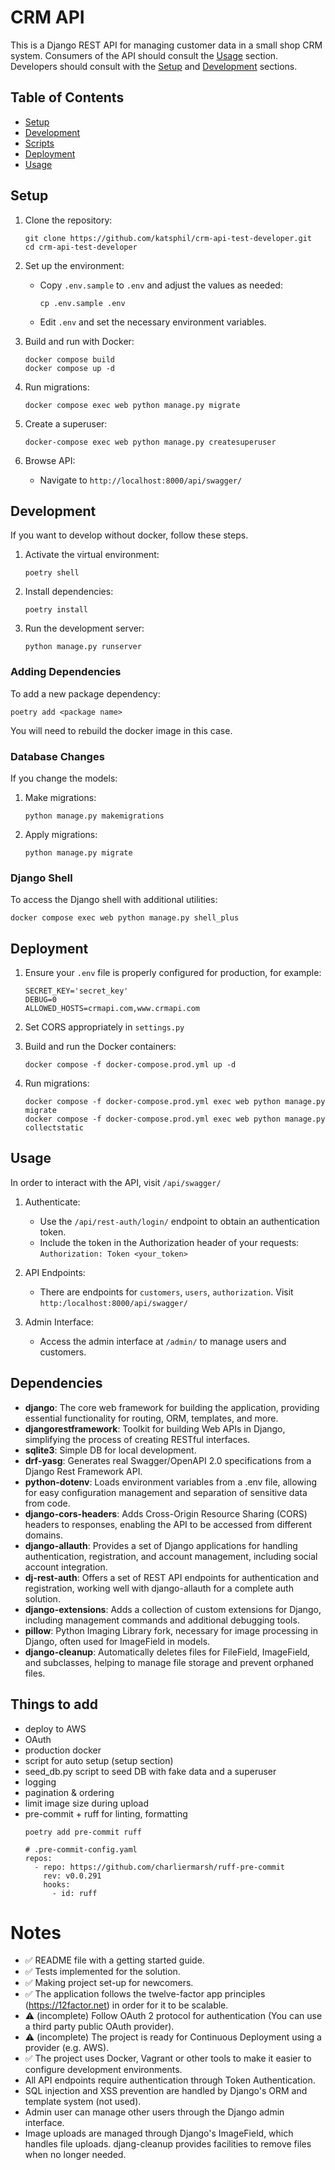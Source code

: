 # CRM API

This is a Django REST API for managing customer data in a small shop CRM system.
Consumers of the API should consult the [Usage](#usage) section.
Developers should consult with the [Setup](#setup) and [Development](#development) sections.

## Table of Contents
- [Setup](#setup)
- [Development](#development)
- [Scripts](#scripts)
- [Deployment](#deployment)
- [Usage](#usage)

## Setup

1. Clone the repository:
   ```
   git clone https://github.com/katsphil/crm-api-test-developer.git
   cd crm-api-test-developer
   ```

2. Set up the environment:
   - Copy `.env.sample` to `.env` and adjust the values as needed:
     ```
     cp .env.sample .env
     ```
   - Edit `.env` and set the necessary environment variables.

3. Build and run with Docker:
   ```
   docker compose build
   docker compose up -d
   ```

4. Run migrations:
   ```
   docker compose exec web python manage.py migrate
   ```

5. Create a superuser:
   ```
   docker-compose exec web python manage.py createsuperuser
   ```

6. Browse API:
   - Navigate to `http://localhost:8000/api/swagger/`

## Development

If you want to develop without docker, follow these steps.

1. Activate the virtual environment:
   ```
   poetry shell
   ```

2. Install dependencies:
   ```
   poetry install
   ```

3. Run the development server:
   ```
   python manage.py runserver
   ```

### Adding Dependencies

To add a new package dependency:
```
poetry add <package name>
```
You will need to rebuild the docker image in this case.

### Database Changes

If you change the models:
1. Make migrations:
   ```
   python manage.py makemigrations
   ```
2. Apply migrations:
   ```
   python manage.py migrate
   ```

### Django Shell

To access the Django shell with additional utilities:
```
docker compose exec web python manage.py shell_plus
```

## Deployment

1. Ensure your `.env` file is properly configured for production, for example:
   ```
   SECRET_KEY='secret_key'
   DEBUG=0
   ALLOWED_HOSTS=crmapi.com,www.crmapi.com
   ```

2. Set CORS appropriately in `settings.py`

3. Build and run the Docker containers:
   ```
   docker compose -f docker-compose.prod.yml up -d
   ```

4. Run migrations:
   ```
   docker compose -f docker-compose.prod.yml exec web python manage.py migrate
   docker compose -f docker-compose.prod.yml exec web python manage.py collectstatic
   ```

## Usage

In order to interact with the API, visit `/api/swagger/`

1. Authenticate:
   - Use the `/api/rest-auth/login/` endpoint to obtain an authentication token.
   - Include the token in the Authorization header of your requests: `Authorization: Token <your_token>`

2. API Endpoints:
   - There are endpoints for `customers`, `users`, `authorization`. Visit `http:/localhost:8000/api/swagger/`

3. Admin Interface:
   - Access the admin interface at `/admin/` to manage users and customers.

## Dependencies

* **django**: The core web framework for building the application, providing essential functionality for routing, ORM, templates, and more.
* **djangorestframework**: Toolkit for building Web APIs in Django, simplifying the process of creating RESTful interfaces.
* **sqlite3**: Simple DB for local development.
* **drf-yasg**: Generates real Swagger/OpenAPI 2.0 specifications from a Django Rest Framework API.
* **python-dotenv**: Loads environment variables from a .env file, allowing for easy configuration management and separation of sensitive data from code.
* **django-cors-headers**: Adds Cross-Origin Resource Sharing (CORS) headers to responses, enabling the API to be accessed from different domains.
* **django-allauth**: Provides a set of Django applications for handling authentication, registration, and account management, including social account integration.
* **dj-rest-auth**: Offers a set of REST API endpoints for authentication and registration, working well with django-allauth for a complete auth solution.
* **django-extensions**: Adds a collection of custom extensions for Django, including management commands and additional debugging tools.
* **pillow**: Python Imaging Library fork, necessary for image processing in Django, often used for ImageField in models.
* **django-cleanup**: Automatically deletes files for FileField, ImageField, and subclasses, helping to manage file storage and prevent orphaned files.

## Things to add

* deploy to AWS
* OAuth
* production docker
* script for auto setup (setup section)
* seed_db.py script to seed DB with fake data and a superuser
* logging
* pagination & ordering
* limit image size during upload
* pre-commit + ruff for linting, formatting
    ```
    poetry add pre-commit ruff
    ```
    ```
    # .pre-commit-config.yaml
    repos:
      - repo: https://github.com/charliermarsh/ruff-pre-commit
        rev: v0.0.291
        hooks:
          - id: ruff
    ```

# Notes
* ✅ README file with a getting started guide. 
* ✅ Tests implemented for the solution.
* ✅ Making project set-up for newcomers.
* ✅ The application follows the twelve-factor app principles (https://12factor.net) in order for it to be scalable.
* ⚠️  (incomplete) Follow OAuth 2 protocol for authentication (You can use a third party public OAuth provider).
* ⚠️  (incomplete) The project is ready for Continuous Deployment using a provider (e.g. AWS).
* ✅ The project uses Docker, Vagrant or other tools to make it easier to configure development environments.
* All API endpoints require authentication through Token Authentication.
* SQL injection and XSS prevention are handled by Django's ORM and template system (not used).
* Admin user can manage other users through the Django admin interface.
* Image uploads are managed through Django's ImageField, which handles file uploads. djang-cleanup provides facilities to remove files when no longer needed.
